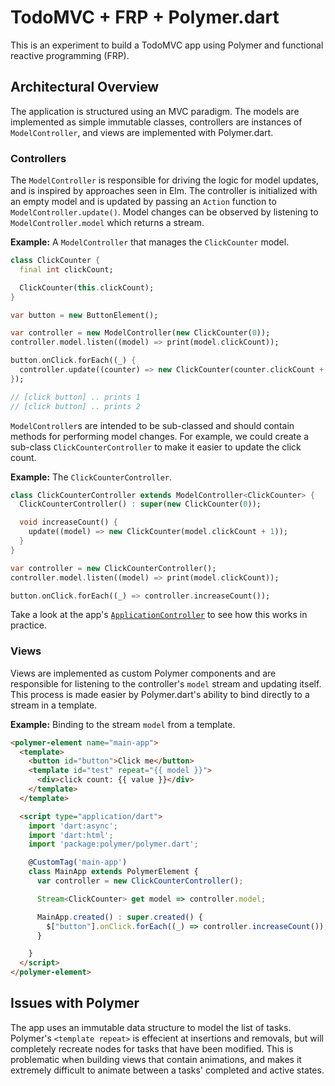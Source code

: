# TodoMVC + FRP + Polymer.dart

This is an experiment to build a TodoMVC app using Polymer and functional reactive programming (FRP).

## Architectural Overview

The application is structured using an MVC paradigm. The models are implemented as simple immutable classes, controllers are instances of `ModelController`, and views are implemented with Polymer.dart.

### Controllers

The `ModelController` is responsible for driving the logic for model updates, and is inspired by approaches seen in Elm. The controller is initialized with an empty model and is updated by passing an `Action` function to `ModelController.update()`. Model changes can be observed by listening to `ModelController.model` which returns a stream.

**Example:** A `ModelController` that manages the `ClickCounter` model.

```dart
class ClickCounter {
  final int clickCount;

  ClickCounter(this.clickCount);
}

var button = new ButtonElement();

var controller = new ModelController(new ClickCounter(0));
controller.model.listen((model) => print(model.clickCount));

button.onClick.forEach((_) {
  controller.update((counter) => new ClickCounter(counter.clickCount + 1));
});

// [click button] .. prints 1
// [click button] .. prints 2
```


`ModelController`s are intended to be sub-classed and should contain methods for performing model changes. For example, we could create a sub-class `ClickCounterController` to make it easier to update the click count.

**Example:** The `ClickCounterController`.

```dart
class ClickCounterController extends ModelController<ClickCounter> {
  ClickCounterController() : super(new ClickCounter(0));

  void increaseCount() {
    update((model) => new ClickCounter(model.clickCount + 1));
  }
}

var controller = new ClickCounterController();
controller.model.listen((model) => print(model.clickCount));

button.onClick.forEach((_) => controller.increaseCount());
```

Take a look at the app's [`ApplicationController`](https://github.com/danschultz/reactive_web_polymer/blob/master/lib/src/models/application.dart) to see how this works in practice.

### Views

Views are implemented as custom Polymer components and are responsible for listening to the controller's `model` stream and updating itself. This process is made easier by Polymer.dart's ability to bind directly to a stream in a template.

**Example:** Binding to the stream `model` from a template.

```html
<polymer-element name="main-app">
  <template>
    <button id="button">Click me</button>
    <template id="test" repeat="{{ model }}">
      <div>click count: {{ value }}</div>
    </template>
  </template>

  <script type="application/dart">
    import 'dart:async';
    import 'dart:html';
    import 'package:polymer/polymer.dart';

    @CustomTag('main-app')
    class MainApp extends PolymerElement {
      var controller = new ClickCounterController();

      Stream<ClickCounter> get model => controller.model;

      MainApp.created() : super.created() {
        $["button"].onClick.forEach((_) => controller.increaseCount());
      }

    }
  </script>
</polymer-element>
```

## Issues with Polymer
The app uses an immutable data structure to model the list of tasks. Polymer's `<template repeat>` is effecient at insertions and removals, but will completely recreate nodes for tasks that have been modified. This is problematic when building views that contain animations, and makes it extremely difficult to animate between a tasks' completed and active states.
